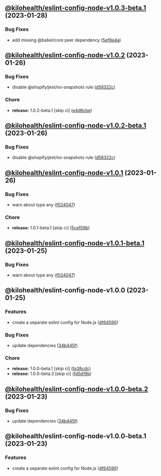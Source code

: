 ## [@kilohealth/eslint-config-node-v1.0.3-beta.1](https://github.com/kilohealth/eslint-config/compare/@kilohealth/eslint-config-node-v1.0.2...@kilohealth/eslint-config-node-v1.0.3-beta.1) (2023-01-28)


### Bug Fixes

* add missing @babel/core peer dependency ([5ef9e4a](https://github.com/kilohealth/eslint-config/commit/5ef9e4abf7b68882a3deddbec98f3e908d0813f1))

## [@kilohealth/eslint-config-node-v1.0.2](https://github.com/kilohealth/eslint-config/compare/@kilohealth/eslint-config-node-v1.0.1...@kilohealth/eslint-config-node-v1.0.2) (2023-01-26)


### Bug Fixes

* disable @shopify/jest/no-snapshots rule ([d58322c](https://github.com/kilohealth/eslint-config/commit/d58322cfde35198ef9e5d19e524a9f238b896c29))


### Chore

* **release:** 1.0.2-beta.1 [skip ci] ([e4d6cbe](https://github.com/kilohealth/eslint-config/commit/e4d6cbed7f7f47bcc3940385c180390d20fc811f))

## [@kilohealth/eslint-config-node-v1.0.2-beta.1](https://github.com/kilohealth/eslint-config/compare/@kilohealth/eslint-config-node-v1.0.1...@kilohealth/eslint-config-node-v1.0.2-beta.1) (2023-01-26)


### Bug Fixes

* disable @shopify/jest/no-snapshots rule ([d58322c](https://github.com/kilohealth/eslint-config/commit/d58322cfde35198ef9e5d19e524a9f238b896c29))

## [@kilohealth/eslint-config-node-v1.0.1](https://github.com/kilohealth/eslint-config/compare/@kilohealth/eslint-config-node-v1.0.0...@kilohealth/eslint-config-node-v1.0.1) (2023-01-26)


### Bug Fixes

* warn about type any ([f024047](https://github.com/kilohealth/eslint-config/commit/f0240472f0bfaa9bebb2622ce16ec597ee1345e2))


### Chore

* **release:** 1.0.1-beta.1 [skip ci] ([5cef09b](https://github.com/kilohealth/eslint-config/commit/5cef09b0e166b68e268f462a034032e192369bf2))

## [@kilohealth/eslint-config-node-v1.0.1-beta.1](https://github.com/kilohealth/eslint-config/compare/@kilohealth/eslint-config-node-v1.0.0...@kilohealth/eslint-config-node-v1.0.1-beta.1) (2023-01-25)


### Bug Fixes

* warn about type any ([f024047](https://github.com/kilohealth/eslint-config/commit/f0240472f0bfaa9bebb2622ce16ec597ee1345e2))

## @kilohealth/eslint-config-node-v1.0.0 (2023-01-25)


### Features

* create a separate eslint config for Node.js ([4f64590](https://github.com/kilohealth/eslint-config/commit/4f64590102390b993ddbe26db99330fcd409b612))


### Bug Fixes

* update dependencies ([34b445f](https://github.com/kilohealth/eslint-config/commit/34b445f8f970592d9ca0b5e4c14fab0465792e58))


### Chore

* **release:** 1.0.0-beta.1 [skip ci] ([fa38cdc](https://github.com/kilohealth/eslint-config/commit/fa38cdc7e1be2fbb0db29c1927a9996be708fae3))
* **release:** 1.0.0-beta.2 [skip ci] ([fd5d19b](https://github.com/kilohealth/eslint-config/commit/fd5d19baec1d09fc073d680de19f5b8e49dc6182))

## [@kilohealth/eslint-config-node-v1.0.0-beta.2](https://github.com/kilohealth/eslint-config/compare/@kilohealth/eslint-config-node-v1.0.0-beta.1...@kilohealth/eslint-config-node-v1.0.0-beta.2) (2023-01-23)


### Bug Fixes

* update dependencies ([34b445f](https://github.com/kilohealth/eslint-config/commit/34b445f8f970592d9ca0b5e4c14fab0465792e58))

## @kilohealth/eslint-config-node-v1.0.0-beta.1 (2023-01-23)


### Features

* create a separate eslint config for Node.js ([4f64590](https://github.com/kilohealth/eslint-config/commit/4f64590102390b993ddbe26db99330fcd409b612))
